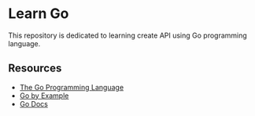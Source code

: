 # Learn Go

This repository is dedicated to learning create API using Go programming language.
## Resources
- [The Go Programming Language](https://www.gopl.io)
- [Go by Example](https://gobyexample.com)
- [Go Docs](https://golang.org/doc)